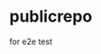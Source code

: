 # publicrepo
for e2e test


























































































































































































































































































































































































































































































































































































































































































































































































































































































































































































































































































































































































































































































































































































































































































































































































































































































































































































































































































































































































































































































































































































































































































































































































































































































































































































































































































































































































































































